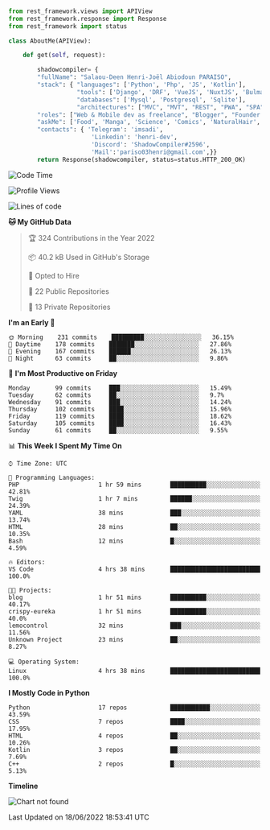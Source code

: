 ###
```python
from rest_framework.views import APIView
from rest_framework.response import Response
from rest_framework import status

class AboutMe(APIView):

    def get(self, request):

        shadowcompiler= {
        "fullName": "Salaou-Deen Henri-Joël Abiodoun PARAISO",
        "stack": { "languages": ['Python', 'Php', 'JS', 'Kotlin'],
                   "tools": ['Django', 'DRF', 'VueJS', 'NuxtJS', 'Bulma', 'Beufy'],
                   "databases": ['Mysql', 'Postgresql', 'Sqlite'],
                   "architectures": ["MVC", "MVT", "REST", "PWA", "SPA"]},        
        "roles": ["Web & Mobile dev as freelance", "Blogger", "Founder at @henrid3v", "Mentor"],
        "askMe": ['Food', 'Manga', 'Science', 'Comics', 'NaturalHair', 'Photography', 'Tech', 'Programming'],
        "contacts": { 'Telegram': 'imsadi',
                       'Linkedin': 'henri-dev',
                       'Discord': 'ShadowCompiler#2596',
                       'Mail':'pariso03henri@gmail.com',}}
        return Response(shadowcompiler, status=status.HTTP_200_OK)

```                    

<!--START_SECTION:waka-->
![Code Time](http://img.shields.io/badge/Code%20Time-0%20secs-blue)

![Profile Views](http://img.shields.io/badge/Profile%20Views-3-blue)

![Lines of code](https://img.shields.io/badge/From%20Hello%20World%20I%27ve%20Written-57%20Thousand%20lines%20of%20code-blue)

**🐱 My GitHub Data** 

> 🏆 324 Contributions in the Year 2022
 > 
> 📦 40.2 kB Used in GitHub's Storage 
 > 
> 💼 Opted to Hire
 > 
> 📜 22 Public Repositories 
 > 
> 🔑 13 Private Repositories  
 > 
**I'm an Early 🐤** 

```text
🌞 Morning    231 commits    █████████░░░░░░░░░░░░░░░░   36.15% 
🌆 Daytime    178 commits    ███████░░░░░░░░░░░░░░░░░░   27.86% 
🌃 Evening    167 commits    ██████░░░░░░░░░░░░░░░░░░░   26.13% 
🌙 Night      63 commits     ██░░░░░░░░░░░░░░░░░░░░░░░   9.86%

```
📅 **I'm Most Productive on Friday** 

```text
Monday       99 commits     ███░░░░░░░░░░░░░░░░░░░░░░   15.49% 
Tuesday      62 commits     ██░░░░░░░░░░░░░░░░░░░░░░░   9.7% 
Wednesday    91 commits     ███░░░░░░░░░░░░░░░░░░░░░░   14.24% 
Thursday     102 commits    ████░░░░░░░░░░░░░░░░░░░░░   15.96% 
Friday       119 commits    ████░░░░░░░░░░░░░░░░░░░░░   18.62% 
Saturday     105 commits    ████░░░░░░░░░░░░░░░░░░░░░   16.43% 
Sunday       61 commits     ██░░░░░░░░░░░░░░░░░░░░░░░   9.55%

```


📊 **This Week I Spent My Time On** 

```text
⌚︎ Time Zone: UTC

💬 Programming Languages: 
PHP                      1 hr 59 mins        ██████████░░░░░░░░░░░░░░░   42.81% 
Twig                     1 hr 7 mins         ██████░░░░░░░░░░░░░░░░░░░   24.39% 
YAML                     38 mins             ███░░░░░░░░░░░░░░░░░░░░░░   13.74% 
HTML                     28 mins             ██░░░░░░░░░░░░░░░░░░░░░░░   10.35% 
Bash                     12 mins             █░░░░░░░░░░░░░░░░░░░░░░░░   4.59%

🔥 Editors: 
VS Code                  4 hrs 38 mins       █████████████████████████   100.0%

🐱‍💻 Projects: 
blog                     1 hr 51 mins        ██████████░░░░░░░░░░░░░░░   40.17% 
crispy-eureka            1 hr 51 mins        ██████████░░░░░░░░░░░░░░░   40.0% 
lemocontrol              32 mins             ███░░░░░░░░░░░░░░░░░░░░░░   11.56% 
Unknown Project          23 mins             ██░░░░░░░░░░░░░░░░░░░░░░░   8.27%

💻 Operating System: 
Linux                    4 hrs 38 mins       █████████████████████████   100.0%

```

**I Mostly Code in Python** 

```text
Python                   17 repos            ███████████░░░░░░░░░░░░░░   43.59% 
CSS                      7 repos             ████░░░░░░░░░░░░░░░░░░░░░   17.95% 
HTML                     4 repos             ██░░░░░░░░░░░░░░░░░░░░░░░   10.26% 
Kotlin                   3 repos             ██░░░░░░░░░░░░░░░░░░░░░░░   7.69% 
C++                      2 repos             █░░░░░░░░░░░░░░░░░░░░░░░░   5.13%

```


**Timeline**

![Chart not found](https://raw.githubusercontent.com/shadowcompiler/shadowcompiler/main/charts/bar_graph.png) 


 Last Updated on 18/06/2022 18:53:41 UTC
<!--END_SECTION:waka-->
